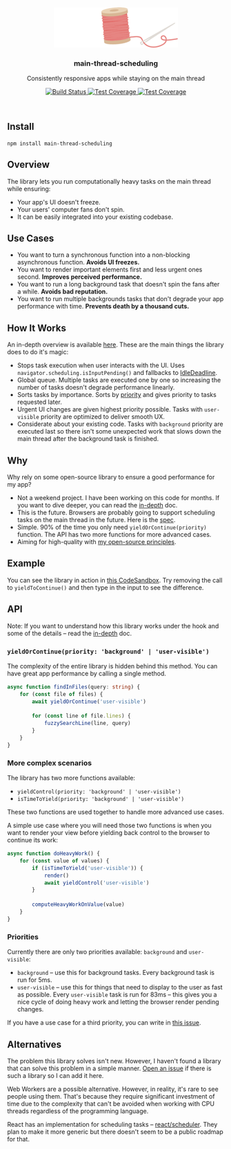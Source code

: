 <br>
<br>
<div align="center">
<img width="288px" src="media/logo-centered.png">
</div>

<h3 align="center">
<b>main-thread-scheduling</b>
</h3>
<p align="center">
Consistently responsive apps while staying on the main thread
</p>

<p align="center">
<a href="https://www.travis-ci.com/astoilkov/main-thread-scheduling">
<img src="https://www.travis-ci.com/astoilkov/main-thread-scheduling.svg?branch=master" alt="Build Status" />
</a>
<a href="https://codeclimate.com/github/astoilkov/main-thread-scheduling/test_coverage">
<img src="https://img.shields.io/codeclimate/coverage/astoilkov/main-thread-scheduling" alt="Test Coverage" />
</a>
<a href="https://bundlephobia.com/result?p=use-local-storage-state">
<img src="https://badgen.net/bundlephobia/min/main-thread-scheduling" alt="Test Coverage" />
</a>
<!-- [![Minified Size](https://img.shields.io/npm/dm/main-thread-scheduling)](https://www.npmjs.com/package/use-local-storage-state) -->
<p>

<br>

## Install

```shell
npm install main-thread-scheduling
```

## Overview

The library lets you run computationally heavy tasks on the main thread while ensuring:
- Your app's UI doesn't freeze.
- Your users' computer fans don't spin.
- It can be easily integrated into your existing codebase.

## Use Cases

- You want to turn a synchronous function into a non-blocking asynchronous function. **Avoids UI freezes.**
- You want to render important elements first and less urgent ones second. **Improves perceived performance.**
- You want to run a long background task that doesn't spin the fans after a while. **Avoids bad reputation.**
- You want to run multiple backgrounds tasks that don't degrade your app performance with time. **Prevents death by a thousand cuts.**

## How It Works

An in-depth overview is available [here](./docs/in-depth-overview.md). These are the main things the library does to do it's magic:
- Stops task execution when user interacts with the UI. Uses `navigator.scheduling.isInputPending()` and fallbacks to [IdleDeadline](https://developer.mozilla.org/en-US/docs/Web/API/IdleDeadline).
- Global queue. Multiple tasks are executed one by one so increasing the number of tasks doesn't degrade performance linearly.
- Sorts tasks by importance. Sorts by [priority](#priorities) and gives priority to tasks requested later.
- Urgent UI changes are given highest priority possible. Tasks with `user-visible` priority are optimized to deliver smooth UX.
- Considerate about your existing code. Tasks with `background` priority are executed last so there isn't some unexpected work that slows down the main thread after the background task is finished.

## Why

Why rely on some open-source library to ensure a good performance for my app?
- Not a weekend project. I have been working on this code for months. If you want to dive deeper, you can read the [in-depth](./docs/in-depth-overview.md) doc.
- This is the future. Browsers are probably going to support scheduling tasks on the main thread in the future. Here is the [spec](https://github.com/WICG/scheduling-apis).
- Simple. 90% of the time you only need `yieldOrContinue(priority)` function. The API has two more functions for more advanced cases.
- Aiming for high-quality with [my open-source principles](https://astoilkov.com/my-open-source-principles).

## Example

You can see the library in action in [this CodeSandbox](https://codesandbox.io/s/main-thread-scheduling-example-qqef6?file=/src/App.js:1188-1361). Try removing the call to `yieldToContinue()` and then type in the input to see the difference.

## API

Note: If you want to understand how this library works under the hook and some of the details – read the [in-depth](./docs/in-depth-overview.md) doc.

### `yieldOrContinue(priority: 'background' | 'user-visible')`

The complexity of the entire library is hidden behind this method. You can have great app performance by calling a single method.

```ts
async function findInFiles(query: string) {  
    for (const file of files) {
        await yieldOrContinue('user-visible')
        
        for (const line of file.lines) {
            fuzzySearchLine(line, query)
        }
    }
}
```

### More complex scenarios

The library has two more functions available:
- `yieldControl(priority: 'background' | 'user-visible')`
- `isTimeToYield(priority: 'background' | 'user-visible')`

These two functions are used together to handle more advanced use cases.

A simple use case where you will need those two functions is when you want to render your view before yielding back control to the browser to continue its work:
```ts
async function doHeavyWork() {
    for (const value of values) {
        if (isTimeToYield('user-visible')) {
            render()
            await yieldControl('user-visible')
        }
        
        computeHeavyWorkOnValue(value)
    }
}
```

### Priorities

Currently there are only two priorities available: `background` and `user-visible`:
- `background` – use this for background tasks. Every background task is run for 5ms.
- `user-visible` – use this for things that need to display to the user as fast as possible. Every `user-visible` task is run for 83ms – this gives you a nice cycle of doing heavy work and letting the browser render pending changes.

If you have a use case for a third priority, you can write in [this issue](https://github.com/astoilkov/main-thread-scheduling/issues/1).

## Alternatives

The problem this library solves isn't new. However, I haven't found a library that can solve this problem in a simple manner. [Open an issue](https://github.com/astoilkov/main-thread-scheduling/issues/new) if there is such a library so I can add it here.

Web Workers are a possible alternative. However, in reality, it's rare to see people using them. That's because they require significant investment of time due to the complexity that can't be avoided when working with CPU threads regardless of the programming language.

React has an implementation for scheduling tasks – [react/scheduler](https://github.com/facebook/react/tree/3c7d52c3d6d316d09d5c2479c6851acecccc6325/packages/scheduler). They plan to make it more generic but there doesn't seem to be a public roadmap for that.
